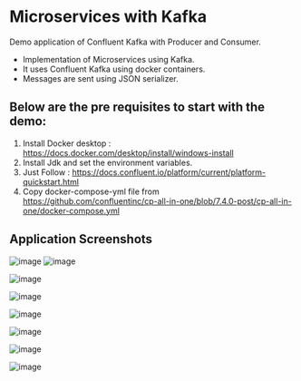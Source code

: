 # Microservices with Kafka
Demo application of Confluent Kafka with Producer and Consumer.
* Implementation of Microservices using Kafka.
* It uses Confluent Kafka using docker containers.
* Messages are sent using JSON serializer.

## Below are the pre requisites to start with the demo:

1. Install Docker desktop : https://docs.docker.com/desktop/install/windows-install
2. Install Jdk and set the environment variables.
3. Just Follow : https://docs.confluent.io/platform/current/platform-quickstart.html
4. Copy docker-compose-yml file from https://github.com/confluentinc/cp-all-in-one/blob/7.4.0-post/cp-all-in-one/docker-compose.yml

## Application Screenshots
![image](https://github.com/tarunpoddar/KafkaDemo/assets/62183124/bce353b5-eb9a-4633-8aff-337ee46ec7b8)
![image](https://github.com/tarunpoddar/KafkaDemo/assets/62183124/18064b40-7457-442c-8953-8474996b835d)

 
![image](https://github.com/tarunpoddar/KafkaDemo/assets/62183124/1a93ea0c-a5b6-44f9-b4f7-d9a98b6b611d)

![image](https://github.com/tarunpoddar/KafkaDemo/assets/62183124/a1f4a721-4d38-4dfd-b646-9b858c6191a1)

![image](https://github.com/tarunpoddar/KafkaDemo/assets/62183124/b2887efb-93d6-48d9-8227-fbd39a1dad74)

![image](https://github.com/tarunpoddar/KafkaDemo/assets/62183124/fbf24a4e-4629-4aec-a001-df18bf157f79)

![image](https://github.com/tarunpoddar/KafkaDemo/assets/62183124/7963af55-293e-4ef3-bd2b-6860e04c3208)

![image](https://github.com/tarunpoddar/KafkaDemo/assets/62183124/62b98197-7dc1-4f82-a525-384ddfa1c75f)

